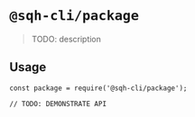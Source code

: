 # `@sqh-cli/package`

> TODO: description

## Usage

```
const package = require('@sqh-cli/package');

// TODO: DEMONSTRATE API
```

